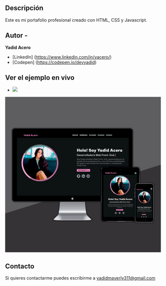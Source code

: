 ## Descripción

Este es mi portafolio profesional creado con HTML, CSS y Javascript.

## Autor -
**Yadid Acero**

* [LinkedIn] (https://www.linkedin.com/in/yacero/)
* [Codepen] (https://codepen.io/devyadid)

## Ver el ejemplo en vivo
- ![](https://devyadid.github.io/)

![](https://github.com/devyadid/devyadid.github.io/blob/main/assets/projects/projects_portfolio_cover.png)

## Contacto
Si quieres contactarme puedes escribirme a yadidmayerly311@gmail.com
